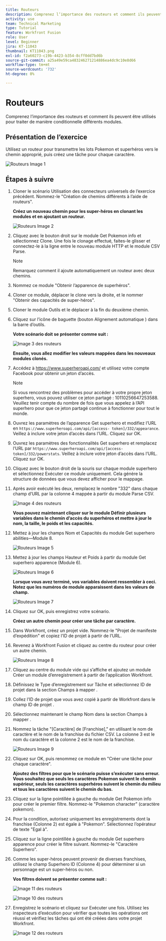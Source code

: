 ```yaml
---
title: Routeurs
description: Comprenez l’importance des routeurs et comment ils peuvent être utilisés pour traiter de manière conditionnelle différents modules.
activity: use
team: Technical Marketing
type: Tutorial
feature: Workfront Fusion
role: User
level: Beginner
jira: KT-11043
thumbnail: KT11043.png
exl-id: f2a60273-c19b-4423-b354-8cff0dd7bd6b
source-git-commit: a25a49e59ca483246271214886ea4dc9c10e8d66
workflow-type: tm+mt
source-wordcount: '732'
ht-degree: 0%

---
```


# Routeurs

Comprenez l’importance des routeurs et comment ils peuvent être utilisés pour traiter de manière conditionnelle différents modules.

## Présentation de l’exercice

Utilisez un routeur pour transmettre les lots Pokemon et superhéros vers le chemin approprié, puis créez une tâche pour chaque caractère.

![Routeurs Image 1](../12-exercises/assets/routers-walkthrough-1.png)

## Étapes à suivre

1. Cloner le scénario Utilisation des connecteurs universels de l’exercice précédent. Nommez-le &quot;Création de chemins différents à l’aide de routeurs&quot;.

   **Créez un nouveau chemin pour les super-héros en clonant les modules et en ajoutant un routeur.**

   ![Routeurs Image 2](../12-exercises/assets/routers-walkthrough-2.png)

1. Cliquez avec le bouton droit sur le module Get Pokemon info et sélectionnez Clone. Une fois le clonage effectué, faites-le glisser et connectez-le à la ligne entre le nouveau module HTTP et le module CSV Parse.

   >[!NOTE]
   >
   > Remarquez comment il ajoute automatiquement un routeur avec deux chemins.

1. Nommez ce module &quot;Obtenir l’apparence de superhéros&quot;.
1. Cloner ce module, déplacer le clone vers la droite, et le nommer &quot;Obtenir des capacités de super-héros&quot;.
1. Cloner le module Outils et le déplacer à la fin du deuxième chemin.
1. Cliquez sur l’icône de baguette (bouton Alignement automatique ) dans la barre d’outils.

   **Votre scénario doit se présenter comme suit :**

   ![Image 3 des routeurs](../12-exercises/assets/routers-walkthrough-3.png)

   **Ensuite, vous allez modifier les valeurs mappées dans les nouveaux modules clonés.**

1. Accédez à <https://www.superheroapi.com/> et utilisez votre compte Facebook pour obtenir un jeton d’accès.

   >[!NOTE]
   >
   >Si vous rencontrez des problèmes pour accéder à votre propre jeton superhero, vous pouvez utiliser ce jeton partagé : 10110256647253588. Veuillez tenir compte du nombre de fois que vous appelez à l’API superhero pour que ce jeton partagé continue à fonctionner pour tout le monde.

1. Ouvrez les paramètres de l’apparence Get superhero et modifiez l’URL en `https://www.superheroapi.com/api/[access- token]/332/appearance`. Veillez à inclure votre jeton d’accès dans l’URL. Cliquez sur OK.
1. Ouvrez les paramètres des fonctionnalités Get superhero et remplacez l’URL par `https://www.superheroapi.com/api/[access- token]/332/powerstats`. Veillez à inclure votre jeton d’accès dans l’URL. Cliquez sur OK.
1. Cliquez avec le bouton droit de la souris sur chaque module superhero et sélectionnez Exécuter ce module uniquement. Cela génère la structure de données que vous devez afficher pour le mappage.
1. Après avoir exécuté les deux, remplacez le nombre &quot;332&quot; dans chaque champ d’URL par la colonne 4 mappée à partir du module Parse CSV.

   ![Image 4 des routeurs](../12-exercises/assets/routers-walkthrough-4.png)

   **Vous pouvez maintenant cliquer sur le module Définir plusieurs variables dans le chemin d’accès du superhéros et mettre à jour le nom, la taille, le poids et les capacités.**

1. Mettez à jour les champs Nom et Capacités du module Get superhero abilities—Module 8.

   ![Routeurs Image 5](../12-exercises/assets/routers-walkthrough-5.png)

1. Mettez à jour les champs Hauteur et Poids à partir du module Get superhero apparence (Module 6).

   ![Routeurs Image 6](../12-exercises/assets/routers-walkthrough-6.png)

   **Lorsque vous avez terminé, vos variables doivent ressembler à ceci. Notez que les numéros de module apparaissent dans les valeurs de champ.**

   ![Routeurs Image 7](../12-exercises/assets/routers-walkthrough-7.png)

1. Cliquez sur OK, puis enregistrez votre scénario.

   **Créez un autre chemin pour créer une tâche par caractère.**

1. Dans Workfront, créez un projet vide. Nommez-le &quot;Projet de manifeste d’expédition&quot; et copiez l’ID de projet à partir de l’URL.
1. Revenez à Workfront Fusion et cliquez au centre du routeur pour créer un autre chemin.

   ![Routeurs Image 8](../12-exercises/assets/routers-walkthrough-8.png)

1. Cliquez au centre du module vide qui s’affiche et ajoutez un module Créer un module d’enregistrement à partir de l’application Workfront.
1. Définissez le Type d’enregistrement sur Tâche et sélectionnez ID de projet dans la section Champs à mapper .
1. Collez l’ID de projet que vous avez copié à partir de Workfront dans le champ ID de projet .
1. Sélectionnez maintenant le champ Nom dans la section Champs à mapper .
1. Nommez la tâche &quot;[Caractère] de [Franchise],&quot; en utilisant le nom de caractère et le nom de la franchise du fichier CSV. La colonne 3 est le nom du caractère et la colonne 2 est le nom de la franchise.

   ![Routeurs Image 9](../12-exercises/assets/routers-walkthrough-9.png)

1. Cliquez sur OK, puis renommez ce module en &quot;Créer une tâche pour chaque caractère&quot;.

   **Ajoutez des filtres pour que le scénario puisse s’exécuter sans erreur. Vous souhaitez que seuls les caractères Pokemon suivent le chemin supérieur, seuls les caractères superhéros suivent le chemin du milieu et tous les caractères suivent le chemin du bas.**

1. Cliquez sur la ligne pointillée à gauche du module Get Pokemon info pour créer le premier filtre. Nommez-le &quot;Pokemon character&quot; (caractère pokemon).
1. Pour la condition, autorisez uniquement les enregistrements dont la franchise (Colonne 2) est égale à &quot;Pokemon&quot;. Sélectionnez l’opérateur de texte &quot;Egal à&quot;.
1. Cliquez sur la ligne pointillée à gauche du module Get superhero apparence pour créer le filtre suivant. Nommez-le &quot;Caractère Superhero&quot;.
1. Comme les super-héros peuvent provenir de diverses franchises, utilisez le champ Superhero ID (Colonne 4) pour déterminer si un personnage est un super-héros ou non.

   **Vos filtres doivent se présenter comme suit :**

   ![Image 11 des routeurs](../12-exercises/assets/routers-walkthrough-11.png)

   ![Image 10 des routeurs](../12-exercises/assets/routers-walkthrough-10.png)

1. Enregistrez le scénario et cliquez sur Exécuter une fois. Utilisez les inspecteurs d’exécution pour vérifier que toutes les opérations ont réussi et vérifiez les tâches qui ont été créées dans votre projet Workfront.

   ![Image 12 des routeurs](../12-exercises/assets/routers-walkthrough-12.png)
